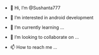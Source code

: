 - 👋 Hi, I’m @Sushanta777
- 👀 I’m interested in android development

- 🌱 I’m currently learning ...
- 💞️ I’m looking to collaborate on ...
- 📫 How to reach me ...

<!---
Sushanta777/Sushanta777 is a ✨ special ✨ repository because its `README.md` (this file) appears on your GitHub profile.
You can click the Preview link to take a look at your changes.
--->
